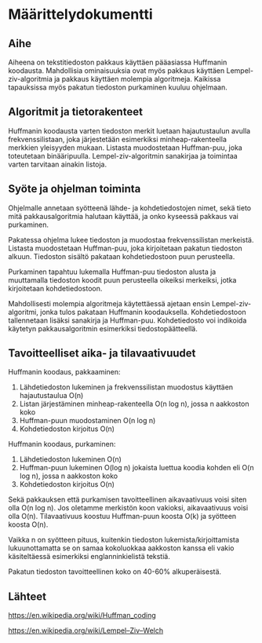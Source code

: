 # Määrittelydokumentti

## Aihe

Aiheena on tekstitiedoston pakkaus käyttäen pääasiassa Huffmanin koodausta. Mahdollisia ominaisuuksia ovat myös pakkaus käyttäen Lempel-ziv-algoritmia ja pakkaus käyttäen molempia algoritmeja. Kaikissa tapauksissa myös pakatun tiedoston purkaminen kuuluu ohjelmaan.

## Algoritmit ja tietorakenteet

Huffmanin koodausta varten tiedoston merkit luetaan hajautustaulun avulla frekvenssilistaan, joka järjestetään esimerkiksi minheap-rakenteella merkkien yleisyyden mukaan. Listasta muodostetaan Huffman-puu, joka toteutetaan binääripuulla. Lempel-ziv-algoritmin sanakirjaa ja toimintaa varten tarvitaan ainakin listoja.

## Syöte ja ohjelman toiminta

Ohjelmalle annetaan syötteenä lähde- ja kohdetiedostojen nimet, sekä tieto mitä pakkausalgoritmia halutaan käyttää, ja onko kyseessä pakkaus vai purkaminen.

Pakatessa ohjelma lukee tiedoston ja muodostaa frekvenssilistan merkeistä. Listasta muodostetaan Huffman-puu, joka kirjoitetaan pakatun tiedoston alkuun. Tiedoston sisältö pakataan kohdetiedostoon puun perusteella.

Purkaminen tapahtuu lukemalla Huffman-puu tiedoston alusta ja muuttamalla tiedoston koodit puun perusteella oikeiksi merkeiksi, jotka kirjoitetaan kohdetiedostoon.

Mahdollisesti molempia algoritmeja käytettäessä ajetaan ensin Lempel-ziv-algoritmi, jonka tulos pakataan Huffmanin koodauksella. Kohdetiedostoon tallennetaan lisäksi sanakirja ja Huffman-puu. Kohdetiedosto voi indikoida käytetyn pakkausalgoritmin esimerkiksi tiedostopäätteellä.

## Tavoitteelliset aika- ja tilavaativuudet

Huffmanin koodaus, pakkaaminen:

1. Lähdetiedoston lukeminen ja frekvenssilistan muodostus käyttäen hajautustaulua O(n)
2. Listan järjestäminen minheap-rakenteella O(n log n), jossa n aakkoston koko
3. Huffman-puun muodostaminen O(n log n)
4. Kohdetiedoston kirjoitus O(n)

Huffmanin koodaus, purkaminen:

1. Lähdetiedoston lukeminen O(n)
2. Huffman-puun lukeminen O(log n) jokaista luettua koodia kohden eli O(n log n), jossa n aakkoston koko
3. Kohdetiedoston kirjoitus O(n)

Sekä pakkauksen että purkamisen tavoitteellinen aikavaativuus voisi siten olla O(n log n). Jos oletamme merkistön koon vakioksi, aikavaativuus voisi olla O(n). Tilavaativuus koostuu Huffman-puun koosta O(k) ja syötteen koosta O(n).

Vaikka n on syötteen pituus, kuitenkin tiedoston lukemista/kirjoittamista lukuunottamatta se on samaa kokoluokkaa aakkoston kanssa eli vakio käsiteltäessä esimerkiksi englanninkielistä tekstiä.

Pakatun tiedoston tavoitteellinen koko on 40-60% alkuperäisestä.

## Lähteet

https://en.wikipedia.org/wiki/Huffman_coding

https://en.wikipedia.org/wiki/Lempel–Ziv–Welch
